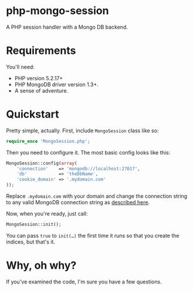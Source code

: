 php-mongo-session
=================

A PHP session handler with a Mongo DB backend.

Requirements
============

You'll need:
* PHP version 5.2.17+
* PHP MongoDB driver version 1.3+.
* A sense of adventure.

Quickstart
==========

Pretty simple, actually. First, include `MongoSession` class like so:

```php
require_once 'MongoSession.php';
```

Then you need to configure it. The most basic config looks like this:

```php
MongoSession::config(array(
    'connection'    => 'mongodb://localhost:27017',
    'db'            => 'theDbName',
    'cookie_domain' => '.mydomain.com'
));
```

Replace `.mydomain.com` with your domain and change the connection string to any
valid MongoDB connection string as [described here](http://www.php.net/manual/en/mongo.connecting.php).

Now, when you're ready, just call:

```php
MongoSession::init();
```

You can pass `true` to `init(…)` the first time it runs so that you create the indices, but that's it.

Why, oh why?
============

If you've examined the code, I'm sure you have a few questions.

